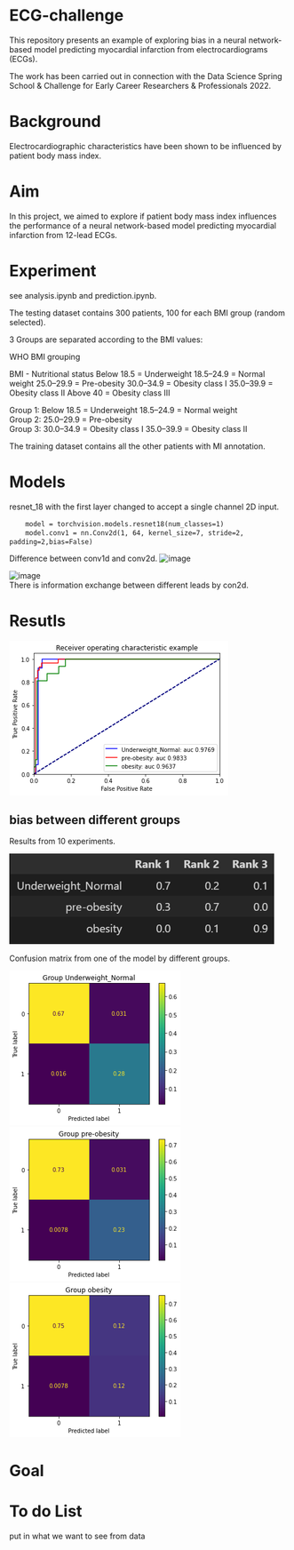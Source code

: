 # ECG-challenge
This repository presents an example of exploring bias in a 
neural network-based model predicting myocardial infarction from electrocardiograms (ECGs).

The work has been carried out in connection with the Data Science Spring School & Challenge for Early Career Researchers & Professionals 2022.

# Background
Electrocardiographic characteristics have been shown to be influenced by patient body mass index. 
# Aim
In this project, we aimed to explore if patient body mass index influences the performance of a neural network-based model predicting myocardial infarction from 12-lead ECGs.

# Experiment
see analysis.ipynb and prediction.ipynb.

The testing dataset contains 300 patients, 100 for each BMI group (random selected). 

3 Groups are separated according to the BMI values:  

WHO BMI grouping

BMI - Nutritional status
Below 18.5 = Underweight
18.5–24.9 = Normal weight
25.0–29.9 = Pre-obesity
30.0–34.9 = Obesity class I
35.0–39.9 = Obesity class II
Above 40 = Obesity class III

Group 1: 
    Below 18.5 = Underweight
    18.5–24.9 = Normal weight  
Group 2:
    25.0–29.9 = Pre-obesity  
Group 3:
    30.0–34.9 = Obesity class I
    35.0–39.9 = Obesity class II  

The training dataset contains all the other patients with MI annotation.
# Models
resnet_18 with the first layer changed to accept a single channel 2D input.
```
    model = torchvision.models.resnet18(num_classes=1)
    model.conv1 = nn.Conv2d(1, 64, kernel_size=7, stride=2, padding=2,bias=False)
```
Difference between conv1d and conv2d. 
![image](https://github.com/meansnothing/ECG-challenge/blob/main/docs/conv1d.gif)  

![image](https://github.com/meansnothing/ECG-challenge/blob/main/docs/conv2d.gif)  
There is information exchange between different leads by con2d.
# Resutls  

![image](https://github.com/meansnothing/ECG-challenge/blob/main/docs/roc_curve.png)
## bias between different groups

Results from 10 experiments.  

![image](https://github.com/meansnothing/ECG-challenge/blob/main/docs/group_results.png)

Confusion matrix from one of the model by different groups.  

![image](https://github.com/meansnothing/ECG-challenge/blob/main/docs/confu_1.png)  
![image](https://github.com/meansnothing/ECG-challenge/blob/main/docs/confu2.png)  
![image](https://github.com/meansnothing/ECG-challenge/blob/main/docs/confu_3.png)



# Goal
# To do List
put in what we want to see from data

